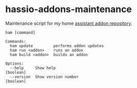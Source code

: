 # hassio-addons-maintenance
Maintenance script for my home [assistant addon repository](https://github.com/petersendev/hassio-addons).

```
ham [command]

Commands:
  ham update         performs addon updates
  ham run <addon>    runs an addon
  ham build <addon>  builds an addon

Options:
  --help     Show help                                                 [boolean]
  --version  Show version number                                       [boolean]
```